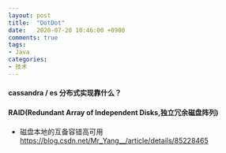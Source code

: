 ```yaml
---
layout: post
title:  "DotDot"
date:   2020-07-20 10:46:00 +0900
comments: true
tags:
- Java
categories:
- 技术
---
```

#### cassandra / es 分布式实现靠什么？

#### RAID(Redundant Array of Independent Disks,独立冗余磁盘阵列)
- 磁盘本地的互备容错高可用 <https://blog.csdn.net/Mr_Yang__/article/details/85228465>